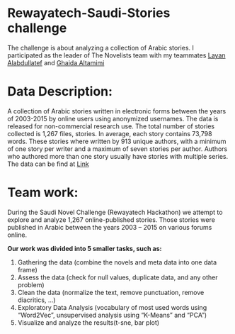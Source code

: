 # Rewayatech-Saudi-Stories challenge
The challenge is about analyzing a collection of Arabic stories.
I participated as the leader of The Novelists team with my teammates [Layan Alabdullatef](https://gist.github.com/LayanCS) and [Ghaida Altamimi](..)

# Data Description:
  A collection of Arabic stories written in electronic forms between the years of 2003-2015 by online users using anonymized usernames. The data is released for non-commercial research use. The total number of stories collected is 1,267 files, stories. In average, each story contains 73,798 words. These stories where written by 913 unique authors, with a minimum of one story per writer and a maximum of seven stories per author. Authors who authored more than one story usually have stories with multiple series. The data can be find at [Link](https://github.com/aseelad/Rewayatech-Saudi-Stories)


# Team work:
During the Saudi Novel Challenge (Rewayatech Hackathon) we attempt to explore and analyze 1,267 online-published stories. Those stories were published in Arabic between the years 2003 – 2015 on various forums online. 

**Our work was divided into 5 smaller tasks, such as:**
  1.	Gathering the data (combine the novels and meta data into one data frame)
  2.	Assess the data (check for null values, duplicate data, and any other problem)
  3.	Clean the data (normalize the text, remove punctuation, remove diacritics, …)
  4.	Exploratory Data Analysis (vocabulary of most used words using “Word2Vec”, unsupervised analysis using “K-Means” and “PCA”)
  5.	Visualize and analyze the results(t-sne, bar plot) 

